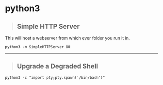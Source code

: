 # python3

> ## **Simple HTTP Server**

This will host a webserver from which ever folder you run it in. 

    python3 -m SimpleHTTPServer 80

------

> ## **Upgrade a Degraded Shell**
    
    python3 -c "import pty;pty.spawn('/bin/bash')"